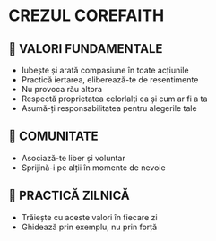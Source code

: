 # CREZUL COREFAITH

## 📝 VALORI FUNDAMENTALE
* Iubește și arată compasiune în toate acțiunile
* Practică iertarea, eliberează-te de resentimente
* Nu provoca rău altora
* Respectă proprietatea celorlalți ca și cum ar fi a ta
* Asumă-ți responsabilitatea pentru alegerile tale

## 🤝 COMUNITATE
* Asociază-te liber și voluntar
* Sprijină-i pe alții în momente de nevoie

## 🌟 PRACTICĂ ZILNICĂ
* Trăiește cu aceste valori în fiecare zi
* Ghidează prin exemplu, nu prin forță
